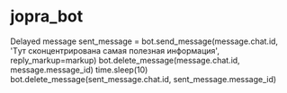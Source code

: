 # jopra_bot


Delayed message
sent_message = bot.send_message(message.chat.id, 'Tут сконцентрирована самая полезная информация', reply_markup=markup)
bot.delete_message(message.chat.id, message.message_id)
time.sleep(10)
bot.delete_message(sent_message.chat.id, sent_message.message_id)
